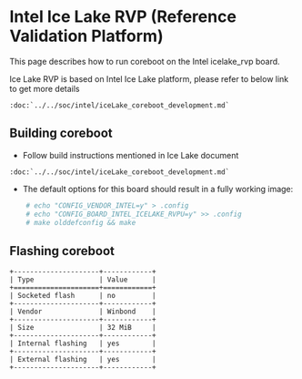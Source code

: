# Intel Ice Lake RVP (Reference Validation Platform)

This page describes how to run coreboot on the Intel icelake_rvp board.

Ice Lake RVP is based on Intel Ice Lake platform, please refer to below link to get more details
```eval_rst
:doc:`../../soc/intel/iceLake_coreboot_development.md`
```

## Building coreboot

* Follow build instructions mentioned in Ice Lake document
```eval_rst
:doc:`../../soc/intel/iceLake_coreboot_development.md`
```

* The default options for this board should result in a fully working image:
```bash
	# echo "CONFIG_VENDOR_INTEL=y" > .config
	# echo "CONFIG_BOARD_INTEL_ICELAKE_RVPU=y" >> .config
	# make olddefconfig && make
```

## Flashing coreboot

```eval_rst
+---------------------+------------+
| Type                | Value      |
+=====================+============+
| Socketed flash      | no         |
+---------------------+------------+
| Vendor              | Winbond    |
+---------------------+------------+
| Size                | 32 MiB     |
+---------------------+------------+
| Internal flashing   | yes        |
+---------------------+------------+
| External flashing   | yes        |
+---------------------+------------+
```
